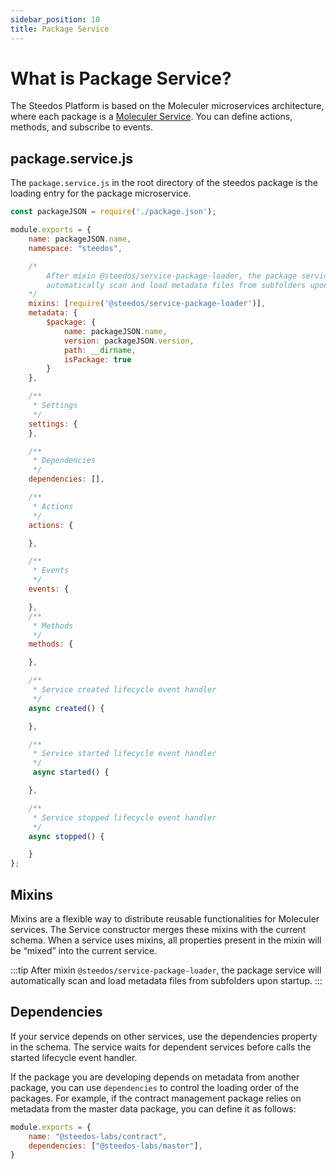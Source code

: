 ```yaml
---
sidebar_position: 10
title: Package Service
---
```


# What is Package Service?

The Steedos Platform is based on the Moleculer microservices architecture, where each package is a [Moleculer Service](https://moleculer.services/docs/0.14/services). You can define actions, methods, and subscribe to events. 

## package.service.js

The `package.service.js` in the root directory of the steedos package is the loading entry for the package microservice.

```js
const packageJSON = require('./package.json');

module.exports = {
	name: packageJSON.name,
	namespace: "steedos",

    /*
        After mixin @steedos/service-package-loader, the package service will 
        automatically scan and load metadata files from subfolders upon startup. 
    */
	mixins: [require('@steedos/service-package-loader')],
    metadata: {
        $package: {
            name: packageJSON.name,
            version: packageJSON.version,
            path: __dirname,
            isPackage: true
        }
    },

	/**
	 * Settings
	 */
	settings: {
	},

	/**
	 * Dependencies
	 */
	dependencies: [],

	/**
	 * Actions
	 */
	actions: {

	},

	/**
	 * Events
	 */
	events: {

    },
	/**
	 * Methods
	 */
	methods: {

	},

	/**
	 * Service created lifecycle event handler
	 */
	async created() {

	},

	/**
     * Service started lifecycle event handler
     */
	 async started() {

    },

	/**
	 * Service stopped lifecycle event handler
	 */
	async stopped() {

	}
};
```

## Mixins

Mixins are a flexible way to distribute reusable functionalities for Moleculer services. The Service constructor merges these mixins with the current schema. When a service uses mixins, all properties present in the mixin will be “mixed” into the current service.

:::tip
After mixin `@steedos/service-package-loader`, the package service will automatically scan and load metadata files from subfolders upon startup. 
:::

## Dependencies

If your service depends on other services, use the dependencies property in the schema. The service waits for dependent services before calls the started lifecycle event handler.

If the package you are developing depends on metadata from another package, you can use `dependencies` to control the loading order of the packages. For example, if the contract management package relies on metadata from the master data package, you can define it as follows:

```js
module.exports = {
	name: "@steedos-labs/contract",
	dependencies: ["@steedos-labs/master"],
}
```




